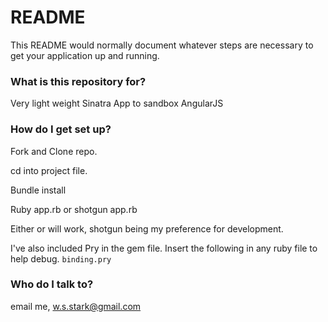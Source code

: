 # README #

This README would normally document whatever steps are necessary to get your application up and running.

### What is this repository for? ###

Very light weight Sinatra App to sandbox AngularJS

### How do I get set up? ###

Fork and Clone repo. 

cd into project file.

Bundle install 

Ruby app.rb
or 
shotgun app.rb

Either or will work, shotgun being my preference for development. 

I've also included Pry in the gem file. Insert the following in any ruby file to help debug. 
`binding.pry`

### Who do I talk to? ###

email me, w.s.stark@gmail.com